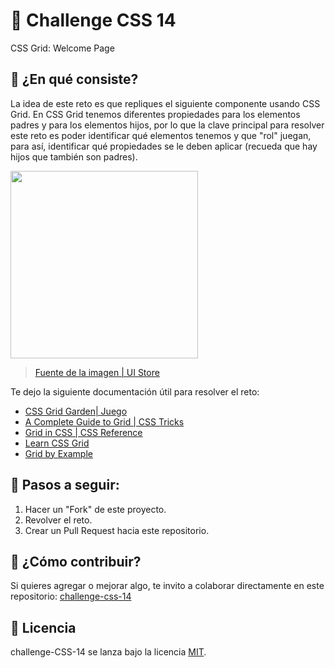 # 🥕 Challenge CSS 14

CSS Grid: Welcome Page

## 🥕 ¿En qué consiste?

La idea de este reto es que repliques el siguiente componente usando CSS Grid. En CSS Grid tenemos diferentes propiedades para los elementos padres y para los elementos hijos, por lo que la clave principal para resolver este reto es poder identificar qué elementos tenemos y que "rol" juegan, para así, identificar qué propiedades se le deben aplicar (recueda que hay hijos que también son padres).

<kbd>
<img width="300" src="https://i.ibb.co/7y6bS52/Screen-Shot-2020-07-26-at-4-09-37-AM.png" />
</kbd>

> [Fuente de la imagen | UI Store](https://www.uistore.design/items/contra-open-source-wireframe-kit/)

Te dejo la siguiente documentación útil para resolver el reto:

* [CSS Grid Garden| Juego](https://cssgridgarden.com/#es)
* [A Complete Guide to Grid | CSS Tricks](https://css-tricks.com/snippets/css/complete-guide-grid/)
* [Grid in CSS | CSS Reference](https://cssreference.io/css-grid/)
* [Learn CSS Grid](https://learncssgrid.com/)
* [Grid by Example](https://gridbyexample.com/examples/)

## 🥕 Pasos a seguir:

1. Hacer un "Fork" de este proyecto.
2. Revolver el reto.
3. Crear un Pull Request hacia este repositorio.

## 🥕 ¿Cómo contribuir?

Si quieres agregar o mejorar algo, te invito a colaborar directamente en este repositorio: [challenge-css-14](https://github.com/platzimaster/challenge-css-14/)

## 🥕 Licencia

challenge-CSS-14 se lanza bajo la licencia [MIT](https://opensource.org/licenses/MIT).
